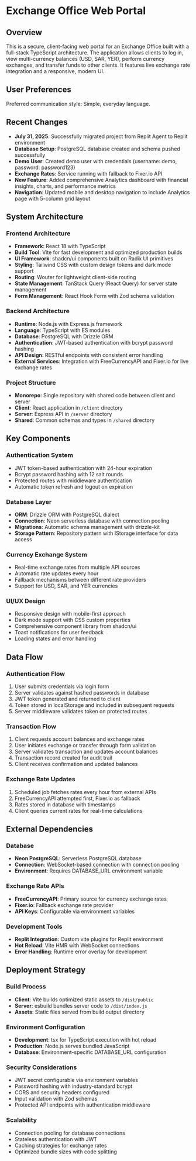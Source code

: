 # Exchange Office Web Portal

## Overview

This is a secure, client-facing web portal for an Exchange Office built with a full-stack TypeScript architecture. The application allows clients to log in, view multi-currency balances (USD, SAR, YER), perform currency exchanges, and transfer funds to other clients. It features live exchange rate integration and a responsive, modern UI.

## User Preferences

Preferred communication style: Simple, everyday language.

## Recent Changes

- **July 31, 2025**: Successfully migrated project from Replit Agent to Replit environment
- **Database Setup**: PostgreSQL database created and schema pushed successfully
- **Demo User**: Created demo user with credentials (username: demo, password: password123)
- **Exchange Rates**: Service running with fallback to Fixer.io API
- **New Feature**: Added comprehensive Analytics dashboard with financial insights, charts, and performance metrics
- **Navigation**: Updated mobile and desktop navigation to include Analytics page with 5-column grid layout

## System Architecture

### Frontend Architecture
- **Framework**: React 18 with TypeScript
- **Build Tool**: Vite for fast development and optimized production builds
- **UI Framework**: shadcn/ui components built on Radix UI primitives
- **Styling**: Tailwind CSS with custom design tokens and dark mode support
- **Routing**: Wouter for lightweight client-side routing
- **State Management**: TanStack Query (React Query) for server state management
- **Form Management**: React Hook Form with Zod schema validation

### Backend Architecture
- **Runtime**: Node.js with Express.js framework
- **Language**: TypeScript with ES modules
- **Database**: PostgreSQL with Drizzle ORM
- **Authentication**: JWT-based authentication with bcrypt password hashing
- **API Design**: RESTful endpoints with consistent error handling
- **External Services**: Integration with FreeCurrencyAPI and Fixer.io for live exchange rates

### Project Structure
- **Monorepo**: Single repository with shared code between client and server
- **Client**: React application in `/client` directory
- **Server**: Express API in `/server` directory  
- **Shared**: Common schemas and types in `/shared` directory

## Key Components

### Authentication System
- JWT token-based authentication with 24-hour expiration
- Bcrypt password hashing with 12 salt rounds
- Protected routes with middleware authentication
- Automatic token refresh and logout on expiration

### Database Layer
- **ORM**: Drizzle ORM with PostgreSQL dialect
- **Connection**: Neon serverless database with connection pooling
- **Migrations**: Automatic schema management with drizzle-kit
- **Storage Pattern**: Repository pattern with IStorage interface for data access

### Currency Exchange System
- Real-time exchange rates from multiple API sources
- Automatic rate updates every hour
- Fallback mechanisms between different rate providers
- Support for USD, SAR, and YER currencies

### UI/UX Design
- Responsive design with mobile-first approach
- Dark mode support with CSS custom properties
- Comprehensive component library from shadcn/ui
- Toast notifications for user feedback
- Loading states and error handling

## Data Flow

### Authentication Flow
1. User submits credentials via login form
2. Server validates against hashed passwords in database
3. JWT token generated and returned to client
4. Token stored in localStorage and included in subsequent requests
5. Server middleware validates token on protected routes

### Transaction Flow
1. Client requests account balances and exchange rates
2. User initiates exchange or transfer through form validation
3. Server validates transaction and updates account balances
4. Transaction record created for audit trail
5. Client receives confirmation and updated balances

### Exchange Rate Updates
1. Scheduled job fetches rates every hour from external APIs
2. FreeCurrencyAPI attempted first, Fixer.io as fallback
3. Rates stored in database with timestamps
4. Client queries current rates for real-time calculations

## External Dependencies

### Database
- **Neon PostgreSQL**: Serverless PostgreSQL database
- **Connection**: WebSocket-based connection with connection pooling
- **Environment**: Requires DATABASE_URL environment variable

### Exchange Rate APIs
- **FreeCurrencyAPI**: Primary source for currency exchange rates
- **Fixer.io**: Fallback exchange rate provider
- **API Keys**: Configurable via environment variables

### Development Tools
- **Replit Integration**: Custom vite plugins for Replit environment
- **Hot Reload**: Vite HMR with WebSocket connections
- **Error Handling**: Runtime error overlay for development

## Deployment Strategy

### Build Process
- **Client**: Vite builds optimized static assets to `/dist/public`
- **Server**: esbuild bundles server code to `/dist/index.js`
- **Assets**: Static files served from build output directory

### Environment Configuration
- **Development**: tsx for TypeScript execution with hot reload
- **Production**: Node.js serves bundled JavaScript
- **Database**: Environment-specific DATABASE_URL configuration

### Security Considerations
- JWT secret configurable via environment variables
- Password hashing with industry-standard bcrypt
- CORS and security headers configured
- Input validation with Zod schemas
- Protected API endpoints with authentication middleware

### Scalability
- Connection pooling for database connections
- Stateless authentication with JWT
- Caching strategies for exchange rates
- Optimized bundle sizes with code splitting